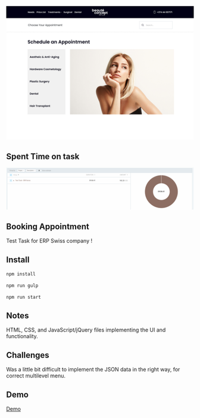 <img src="images/Appointment.jpg" alt="Booking Appointment" />

## Spent Time on task
<img src="images/Time.png" alt="time" />

## Booking Appointment
Test Task for ERP Swiss company !

## Install

```sh
npm install
```

```sh
npm run gulp
```

```sh
npm run start
```

## Notes
HTML, CSS, and JavaScript/jQuery files implementing the UI and functionality.

## Challenges
Was a little bit difficult to implement the JSON data in the right way, for correct multilevel menu.

## Demo
<a href="https://soltonanna.github.io/booking--appointment/" target="_blank"> Demo </a>
